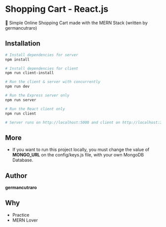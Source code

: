 # Shopping Cart - React.js

💸 Simple Online Shopping Cart made with the MERN Stack (written by germancutraro)

## Installation

```bash
# Install dependencies for server
npm install

# Install dependencies for client
npm run client-install

# Run the client & server with concurrently
npm run dev

# Run the Express server only
npm run server

# Run the React client only
npm run client

# Server runs on http://localhost:5000 and client on http://localhost:3000
```

## More

- If you want to run this project locally, you must change the value of **MONGO_URL** on the config/keys.js file, with your own 
  MongoDB Database.

## Author

**germancutraro**

## Why

* Practice
* MERN Lover

